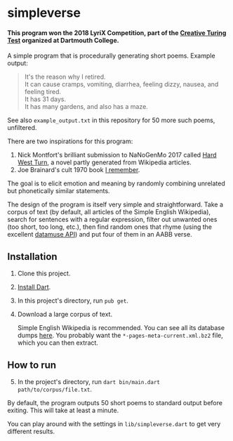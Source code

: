 # simpleverse

#### This program won the 2018 LyriX Competition, part of the [Creative Turing Test](http://bregman.dartmouth.edu/turingtests/competition2018) organized at Dartmouth College.

A simple program that is procedurally generating short poems. Example output:

> It's the reason why I retired.<br>
> It can cause cramps, vomiting, diarrhea, feeling dizzy, nausea, and feeling tired.<br>
> It has 31 days.<br>
> It has many gardens, and also has a maze.<br>

See also `example_output.txt` in this repository for 50 more such poems, unfiltered.

There are two inspirations for this program:

1. Nick Montfort's brilliant submission to NaNoGenMo 2017 called [Hard West Turn](https://github.com/NaNoGenMo/2017/issues/119), a novel partly generated from Wikipedia articles.
2. Joe Brainard's cult 1970 book [I remember](https://www.goodreads.com/book/show/1058074.I_Remember).

The goal is to elicit emotion and meaning by randomly combining unrelated but phonetically similar statements.

The design of the program is itself very simple and straightforward. Take a corpus of text (by default, all articles of the Simple English Wikipedia), search for sentences with a regular expression, filter out unwanted ones (too short, too long, etc.), then find random ones that rhyme (using the excellent [datamuse API](https://www.datamuse.com/api/)) and put four of them in an AABB verse.

## Installation

1. Clone this project.
2. [Install Dart](https://www.dartlang.org/install).
3. In this project's directory, run `pub get`.
4. Download a large corpus of text.

   Simple English Wikipedia is recommended. You can see all its database dumps [here](https://dumps.wikimedia.org/simplewiki/). You probably want the `*-pages-meta-current.xml.bz2` file, which you can then extract.

## How to run

5. In the project's directory, run `dart bin/main.dart path/to/corpus/file.txt`.

By default, the program outputs 50 short poems to standard output before exiting. This will take at least a minute.

You can play around with the settings in `lib/simpleverse.dart` to get very different results.
